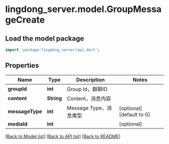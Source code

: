 # lingdong_server.model.GroupMessageCreate

## Load the model package
```dart
import 'package:lingdong_server/api.dart';
```

## Properties
Name | Type | Description | Notes
------------ | ------------- | ------------- | -------------
**groupId** | **int** | Group Id，群聊ID | 
**content** | **String** | Content，消息内容 | 
**messageType** | **int** | Message Type，消息类型 | [optional] [default to 0]
**mediaId** | **int** |  | [optional] 

[[Back to Model list]](../README.md#documentation-for-models) [[Back to API list]](../README.md#documentation-for-api-endpoints) [[Back to README]](../README.md)


